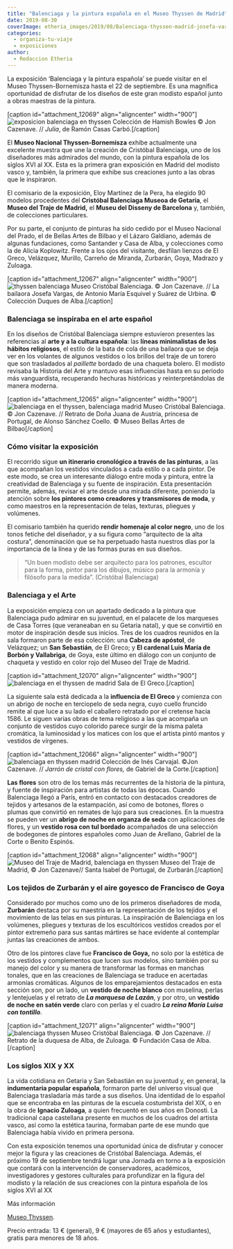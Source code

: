 ```yaml
---
title: "Balenciaga y la pintura española en el Museo Thyssen de Madrid"
date: 2019-08-30
coverImage: etheria_images/2019/08/Balenciaga-thyssen-madrid-josefa-vargas.jpg
categories: 
  - organiza-tu-viaje
  - exposiciones
author: 
  - Redaccion Etheria
---
```


La exposición ‘Balenciaga y la pintura española’ se puede visitar en el Museo 
Thyssen-Bornemisza hasta el 22 de septiembre. Es una magnífica oportunidad de disfrutar 
de los diseños de este gran modisto español junto a obras maestras de la pintura. 

\[caption id="attachment\_12069" align="aligncenter" width="900"\]![exposicion balenciaga en thyssen](etheria_images/2019/08/balenciaga-thyssen-ramon-casas.jpg "Colección de Hamish Bowles © Jon Cazenave. // Julia de Ramón Casas Carbó.") Colección de Hamish Bowles © Jon Cazenave. // _Julia_, de Ramón Casas Carbó.\[/caption\]

El **Museo Nacional Thyssen-Bornemisza** exhibe actualmente una excelente muestra que une la creación de Cristóbal Balenciaga, uno de los diseñadores más admirados del mundo, con la pintura española de los siglos XVI al XX. Esta es la primera gran exposición en Madrid del modisto vasco y, también, la primera que exhibe sus creaciones junto a las obras que le inspiraron.

El comisario de la exposición, Eloy Martínez de la Pera, ha elegido 90 modelos procedentes del **Cristóbal Balenciaga Museoa de Getaria**, el **Museo del Traje de Madrid,** el **Museu del Disseny de Barcelona** y, también, de colecciones particulares.

Por su parte, el conjunto de pinturas ha sido cedido por el Museo Nacional del Prado, el de Bellas Artes de Bilbao y el Lázaro Galdiano, además de algunas fundaciones, como Santander y Casa de Alba, y colecciones como la de Alicia Koplowitz. Frente a los ojos del visitante, desfilan lienzos de El Greco, Velázquez, Murillo, Carreño de Miranda, Zurbarán, Goya, Madrazo y Zuloaga.

\[caption id="attachment\_12067" align="aligncenter" width="900"\]![thyssen balenciaga](etheria_images/2019/08/Balenciaga-thyssen-madrid-josefa-vargas.jpg "Museo Cristóbal Balenciaga. © Jon Cazenave. // La bailaora Josefa Vargas, de Antonio María Esquivel y Suárez de Urbina. © Colección Duques de Alba.") Museo Cristóbal Balenciaga. © Jon Cazenave. // La bailaora Josefa Vargas, de Antonio María Esquivel y Suárez de Urbina. © Colección Duques de Alba.\[/caption\]

### Balenciaga se inspiraba en el arte español

En los diseños de Cristóbal Balenciaga siempre estuvieron presentes las referencias al **arte y a la cultura española**: las **líneas minimalistas de los hábitos religiosos**, el estilo de la bata de cola de una bailaora que se deja ver en los volantes de algunos vestidos o los brillos del traje de un torero que son trasladados al _paillette_ bordado de una chaqueta bolero. El modisto revisaba la Historia del Arte y mantuvo esas influencias hasta en su periodo más vanguardista, recuperando hechuras históricas y reinterpretándolas de manera moderna.

\[caption id="attachment\_12065" align="aligncenter" width="900"\]![balenciaga en el thyssen, balenciaga madrid](etheria_images/2019/08/Balenciaga-Thyssen-alonso-sanchez-coello.jpg "Museo Cristóbal Balenciaga. © Jon Cazenave. // Retrato de Doña Juana de Austria, princesa de Portugal, de Alonso Sánchez Coello. © Museo Bellas Artes de Bilbao") Museo Cristóbal Balenciaga. © Jon Cazenave. // Retrato de Doña Juana de Austria, princesa de Portugal, de Alonso Sánchez Coello. © Museo Bellas Artes de Bilbao\[/caption\]

### Cómo visitar la exposición

El recorrido sigue **un itinerario cronológico a través de las pinturas**, a las que acompañan los vestidos vinculados a cada estilo o a cada pintor. De este modo, se crea un interesante diálogo entre moda y pintura, entre la creatividad de Balenciaga y su fuente de inspiración. Esta presentación permite, además, revisar el arte desde una mirada diferente, poniendo la atención sobre **los pintores como creadores y transmisores de moda**, y como maestros en la representación de telas, texturas, pliegues y volúmenes.

El comisario también ha querido **rendir homenaje al color negro**, uno de los tonos fetiche del diseñador, y a su figura como “arquitecto de la alta costura”, denominación que se ha perpetuado hasta nuestros días por la importancia de la línea y de las formas puras en sus diseños.

> “Un buen modisto debe ser arquitecto para los patrones, escultor para la forma, pintor 
> para los dibujos, músico para la armonía y filósofo para la medida”. (Cristóbal 
> Balenciaga) 

### Balenciaga y el Arte

La exposición empieza con un apartado dedicado a la pintura que Balenciaga pudo admirar en su juventud, en el palacete de los marqueses de Casa Torres (que veraneaban en su Getaria natal), y que se convirtió en motor de inspiración desde sus inicios. Tres de los cuadros reunidos en la sala formaron parte de esa colección: una **Cabeza de apóstol**, de Velázquez; un **San Sebastián**, de El Greco; y **El cardenal Luis María de Borbón y Vallabriga**, de Goya, este último en diálogo con un conjunto de chaqueta y vestido en color rojo del Museo del Traje de Madrid.

\[caption id="attachment\_12070" align="aligncenter" width="900"\]![balenciaga en el thyssen de madrid](etheria_images/2019/08/balenciaga-thyssen-Sala-ElGreco.jpg "Sala de El Greco.") Sala de El Greco.\[/caption\]

La siguiente sala está dedicada a la **influencia de El Greco** y comienza con un abrigo de noche en terciopelo de seda negra, cuyo cuello fruncido remite al que luce a su lado el caballero retratado por el cretense hacia 1586. Le siguen varias obras de tema religioso a las que acompaña un conjunto de vestidos cuyo colorido parece surgir de la misma paleta cromática, la luminosidad y los matices con los que el artista pintó mantos y vestidos de vírgenes.

\[caption id="attachment\_12066" align="aligncenter" width="900"\]![balenciaga en thyssen madrid](etheria_images/2019/08/Balenciaga-thyssen-flores-gabriel-de-la-corte.jpg "Colección de Inés Carvajal. ©Jon Cazenave. // <em>Jarrón de cristal con flores,</em> de Gabriel de la Corte.") Colección de Inés Carvajal. ©Jon Cazenave. // _Jarrón de cristal con flores,_ de Gabriel de la Corte.\[/caption\]

**Las flores** son otro de los temas más recurrentes de la historia de la pintura, y fuente de inspiración para artistas de todas las épocas. Cuando Balenciaga llegó a París, entró en contacto con destacados creadores de tejidos y artesanos de la estampación, así como de botones, flores o plumas que convirtió en remates de lujo para sus creaciones. En la muestra se pueden ver un **abrigo de noche en organza de seda** con aplicaciones de flores, y un **vestido rosa con tul bordado** acompañados de una selección de bodegones de pintores españoles como Juan de Arellano, Gabriel de la Corte o Benito Espinós.

\[caption id="attachment\_12068" align="aligncenter" width="900"\]![Museo del Traje de Madrid, balenciaga en thyssen](etheria_images/2019/08/balenciaga-thyssen-madrid-zurbaran.jpg "Museo del Traje de Madrid, © Jon Cazenave// Santa Isabel de Portugal, de Zurbarán.") Museo del Traje de Madrid, © Jon Cazenave// Santa Isabel de Portugal, de Zurbarán.\[/caption\]

### Los tejidos de Zurbarán y el aire goyesco de Francisco de Goya

Considerado por muchos como uno de los primeros diseñadores de moda, **Zurbarán** destaca por su maestría en la representación de los tejidos y el movimiento de las telas en sus pinturas. La inspiración de Balenciaga en los volúmenes, pliegues y texturas de los escultóricos vestidos creados por el pintor extremeño para sus santas mártires se hace evidente al contemplar juntas las creaciones de ambos.

Otro de los pintores clave fue **Francisco de Goya,** no solo por la estética de los vestidos y complementos que lucen sus modelos, sino también por su manejo del color y su manera de transformar las formas en manchas tonales, que en las creaciones de Balenciaga se traduce en acertadas armonías cromáticas. Algunos de los emparejamientos destacados en esta sección son, por un lado, un **vestido de noche blanco** con muselina, perlas y lentejuelas y el retrato de _**La marquesa de Lazán**_, y por otro, un **vestido de noche en satén verde** claro con perlas y el cuadro _**La reina María Luisa con tontillo**_.

\[caption id="attachment\_12071" align="aligncenter" width="900"\]![balenciaga thyssen](etheria_images/2019/08/Balenciaga-Thyssen-zuloaga.jpg "Museo Cristóbal Balenciaga. © Jon Cazenave. // Retrato de la duquesa de Alba, de Zuloaga. © Fundación Casa de Alba.") Museo Cristóbal Balenciaga. © Jon Cazenave. // Retrato de la duquesa de Alba, de Zuloaga. © Fundación Casa de Alba.\[/caption\]

### Los siglos XIX y XX

La vida cotidiana en Getaria y San Sebastián en su juventud y, en general, la **indumentaria popular española**, formaron parte del universo visual que Balenciaga trasladaría más tarde a sus diseños. Una identidad de lo español que se encontraba en las pinturas de la escuela costumbrista del XIX, o en la obra de **Ignacio Zuloaga**, a quien frecuentó en sus años en Donosti. La tradicional capa castellana presente en muchos de los cuadros del artista vasco, así como la estética taurina, formaban parte de ese mundo que Balenciaga había vivido en primera persona.

Con esta exposición tenemos una oportunidad única de disfrutar y conocer mejor la figura y las creaciones de Cristóbal Balenciaga. Además, el próximo 19 de septiembre tendrá lugar una Jornada en torno a la exposición que contará con la intervención de conservadores, académicos, investigadores y gestores culturales para profundizar en la figura del modisto y la relación de sus creaciones con la pintura española de los siglos XVI al XX

Más información 

[Museo Thyssen](http://www.museothyssen.org).

Precio entrada: 13 € (general), 9 € (mayores de 65 años y estudiantes), gratis para menores de 18 años.
